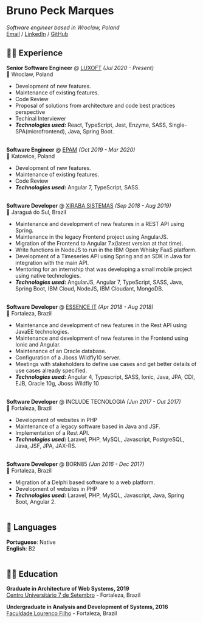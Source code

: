 # Bruno Peck Marques  
_Software engineer based in Wroclaw, Poland_ <br>
[Email](mailto:brunopeckmarques@gmail.com) / [LinkedIn](https://www.linkedin.com/in/bruno-peck-marques/) / [GitHub](https://github.com/bpmarques/)  
## 👨‍💻 Experience
**Senior Software Engineer** @ [LUXOFT](https://www.luxoft.com/) _(Jul 2020 - Present)_ <br>
📍 Wroclaw, Poland
  - Development of new features.
  - Maintenance of existing features.
  - Code Review
  - Proposal of solutions from architecture and code best practices perspective
  - Techinal Interviewer
  - **_Technologies used:_** React, TypeScript, Jest, Enzyme, SASS, Single-SPA(microfrontend), Java, Spring Boot.
<br><br>

**Software Engineer** @ [EPAM](https://www.epam.com/) _(Oct 2019 - Mar 2020)_ <br>
📍 Katowice, Poland
  - Development of new features.
  - Maintenance of existing features.
  - Code Review
  - **_Technologies used:_** Angular 7, TypeScript, SASS.
<br><br>

**Software Developer** @ [XIRABA SISTEMAS](http://xiraba.com.br/) _(Sep 2018 - Aug 2019)_ <br>
📍 Jaraguá do Sul, Brazil
  - Maintenance and development of new features in a REST API using Spring.
  - Maintenance in the legacy Frontend project using AngularJS.
  - Migration of the Frontend to Angular 7.x(latest version at that time).
  - Write functions in NodeJS to run in the IBM Open Whisky FaaS platform.
  - Development of a Timeseries API using Spring and an SDK in Java for integration with the main API.
  - Mentoring for an internship that was developing a small mobile project using native technologies.
  - **_Technologies used:_** AngularJS, Angular 7, TypeScript, SASS, Java, Spring Boot, IBM Cloud, NodeJS, IBM Cloudant, MongoDB.
<br><br>

**Software Developer** @ [ESSENCE IT](https://essenceit.com/) _(Apr 2018 - Aug 2018)_ <br>
📍 Fortaleza, Brazil
  - Maintenance and development of new features in the Rest API using JavaEE technologies.
  - Maintenance and development of new features in the Frontend using Ionic and Angular.
  - Maintenance of an Oracle database.
  - Configuration of a Jboss Wildfly10 server.
  - Meetings with stakeholders to define use cases and get better details of use cases already specified.
  - **_Technologies used:_** Angular 4, Typescript, SASS, Ionic, Java, JPA, CDI, EJB, Oracle 10g, Jboss Wildfly 10
<br><br>

**Software Developer** @ INCLUDE TECNOLOGIA _(Jun 2017 - Out 2017)_ <br>
📍 Fortaleza, Brazil
  - Development of websites in PHP
  - Maintenance of a legacy software based in Java and JSF.
  - Implementation of a Rest API.
  - **_Technologies used:_** Laravel, PHP, MySQL, Javascript, PostgreSQL, Java, JSF, JPA, JAX-RS. 
<br><br>


**Software Developer** @ BORN85 _(Jan 2016 - Dec 2017)_ <br>
📍 Fortaleza, Brazil
  - Migration of a Delphi based software to a web platform.
  - Development of websites in PHP
  - **_Technologies used:_** Laravel, PHP, MySQL, Javascript, Java, Spring Boot, Angular 2.
<br><br>

## 💬 Languages

**Portuguese**: Native <br>
**English**: B2
<br><br>

## 👨‍🎓 Education

**Graduate in Architecture of Web Systems, 2019** <br>
[Centro Universitário 7 de Setembro](https://www.uni7.edu.br/) - Fortaleza, Brazil <br>

**Undergraduate in Analysis and Development of Systems, 2016** <br>
[Faculdade Lourenço Filho](https://flf.edu.br/) - Fortaleza, Brazil <br>
